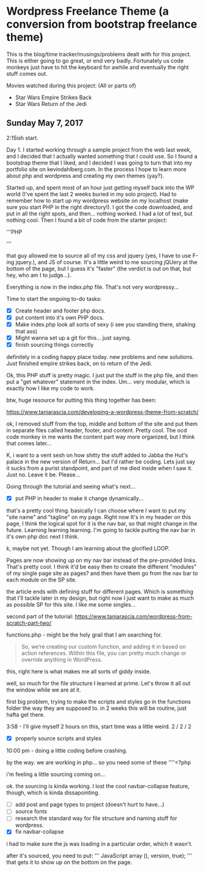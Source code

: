 # Wordpress Freelance Theme (a conversion from bootstrap freelance theme)

This is the blog/time tracker/musings/problems dealt with for this project.  This is either going to go great, or end very badly.  Fortunately us code monkeys just have to hit the keyboard for awhile and eventually the right stuff comes out.

Movies watched during this project:
(All or parts of)
- Star Wars Empire Strikes Back
- Star Wars Return of the Jedi

## Sunday May 7, 2017

2:15ish start.  

Day 1.  I started working through a sample project from the web last week, and I decided that I actually wanted something that I could use.  So I found a bootstrap theme that I liked, and I decided I was going to turn that into my portfolio site on kevindahlberg.com.  In the process I hope to learn more about php and wordpress and creating my own themes (yay?).  

Started up, and spent most of an hour just getting myself back into the WP world (I've spent the last 2 weeks buried in my solo project).  Had to remember how to start up my wordpress website on my localhost (make sure you start PHP in the right directory!).  I got the code downloaded, and put in all the right spots, and then... nothing worked.  I had a lot of text, but nothing cool.  Then I found a bit of code from the starter project:

'''PHP
<?php echo get_bloginfo('template_directory'); ?>
'''

that guy allowed me to source all of my css and jquery (yes, I have to use F-ing jquery.), and JS of course.  It's a little weird to me sourcing jQUery at the bottom of the page, but I guess it's "faster" (the verdict is out on that, but hey, who am I to judge...).

Everything is now in the index.php file.  That's not very wordpressy...

Time to start the ongoing to-do tasks:
- [x] Create header and footer php docs.
- [x] put content into it's own PHP docs.
- [x] Make index.php look all sorts of sexy (i see you standing there, shaking that ass)
- [x] Might wanna set up a git for this...  just saying.
- [x] finish sourcing things correctly

definitely in a coding happy place today.  new problems and new solutions.  Just finished empire strikes back, on to return of the Jedi.

Ok, this PHP stuff is pretty magic.  I just put the stuff in the php file, and then put a "get whatever" statement in the index.  Um... very modular, which is exactly how I like my code to work.

btw, huge resource for putting this thing together has been:

https://www.taniarascia.com/developing-a-wordpress-theme-from-scratch/

ok, I removed stuff from the top, middle and bottom of the site and put them in separate files called header, footer, and content.  Pretty cool.  The ocd code monkey in me wants the content part way more organized, but I think that comes later...

K, i want to a vent sesh on how shitty the stuff added to Jabba the Hut's palace in the new version of Return... but I'd rather be coding.  Lets just say it sucks from a purist standpoint, and part of me died inside when I saw it.  Just no.  Leave it be.  Please...

Going through the tutorial and seeing what's next...

- [x] put PHP in header to make it change dynamically...

that's a pretty cool thing.  basically I can choose where I want to put my "site name" and "tagline" on my page.  Right now It's in my header on this page, I think the logical spot for it is the nav bar, so that might change in the future.  Learning learning learning.  I'm going to tackle putting the nav bar in it's own php doc next I think.

k, maybe not yet.  Though I am learning about the glorified LOOP.

Pages are now showing up on my nav bar instead of the pre-provided links.  That's pretty cool.  I think it'd be easy then to create the different "modules" of my single page site as pages?  and then have them go from the nav bar to each module on the SP site.

the article ends with defining stuff for different pages.  Which is something that I'll tackle later in my design, but right now I just want to make as much as possible SP for this site.  I like me some singles...

second part of the tutorial:
https://www.taniarascia.com/wordpress-from-scratch-part-two/

functions.php - might be the holy grail that I am searching for.

> So, we’re creating our custom function, and adding it in based on action references. Within this file, you can pretty much change or override anything in WordPress.

this, right here is what makes me all sorts of giddy inside.

well, so much for the file structure I learned at prime.  Let's throw it all out the window while we are at it.

first big problem, trying to make the scripts and styles go in the functions folder the way they are supposed to.  in 2 weeks this will be routine, just hafta get there.

3:58 - I'll give myself 2 hours on this, start time was a little weird. 2 / 2 / 2

- [x] properly source scripts and styles


10:00 pm - doing a little coding before crashing.

by the way.  we are working in php... so you need some of these
''''<?php

i'm feeling a little sourcing coming on...

ok.  the sourcing is kinda working.  I lost the cool navbar-collapse feature, though, which is kinda dissapointing.


- [ ] add post and page types to project (doesn't hurt to have...)
- [ ] source fonts
- [ ] research the standard way for file structure and naming stuff for wordpress.
- [x] fix navbar-collapse

i had to make sure the js was loading in a particular order, which it wasn't.

after it's sourced, you need to put:
''' JavaScript
array (), version, true);
'''
that gets it to show up on the bottom on the page.
